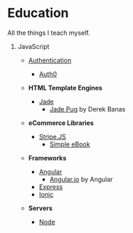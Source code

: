 # Education
All the things I teach myself.


1. JavaScript
    * [Authentication](dir/javascript/express)
      * [Auth0](dir/javascript/express)

    * **HTML Template Engines**
      * [Jade](dir/javascript/jade)
        * [Jade Pug](dir/javascript/jade/jade-pug) by Derek Banas

    * **eCommerce Libraries**
      * [Stripe.JS](dir/javascript/stripe)
        * [Simple eBook](dir/javascript/simple-ebook)

    * **Frameworks**
      * [Angular](dir/javascript/angular)
        * [Angular.io](dir/javascript/angular/angular-io) by Angular
      * [Express](dir/javascript/express)
      * [Ionic](dir/javascript/ionic)

    * **Servers**
      * [Node](dir/javascript/node)
